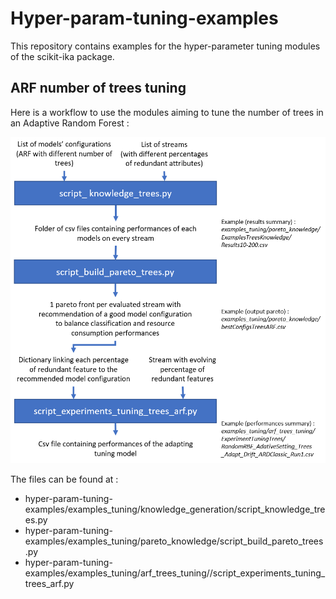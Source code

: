 # Hyper-param-tuning-examples
This repository contains examples for the hyper-parameter tuning modules of the scikit-ika package. 

## ARF number of trees tuning
Here is a workflow to use the modules aiming to tune the number of trees in an Adaptive Random Forest :

![treesWorkflow](https://github.com/scikit-ika/hyper-param-tuning-examples/blob/master/images/workflow_ARF_trees_tuning.png?&raw=true)

The files can be found at : 
* hyper-param-tuning-examples/examples_tuning/knowledge_generation/script_knowledge_trees.py
* hyper-param-tuning-examples/examples_tuning/pareto_knowledge/script_build_pareto_trees.py
* hyper-param-tuning-examples/examples_tuning/arf_trees_tuning//script_experiments_tuning_trees_arf.py
